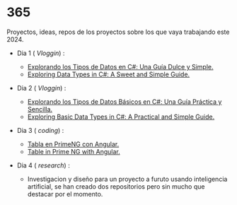 # 365
Proyectos, ideas, repos de los proyectos sobre los que vaya trabajando este 2024.

* Dia 1 ( _Vloggin_) :
    *   [Explorando los Tipos de Datos en C#: Una Guía Dulce y Simple.](https://medium.com/@alfredoaguiararce/explorando-los-tipos-de-datos-en-c-una-gu%C3%ADa-dulce-y-simple-f64ff49cddde)
    *   [Exploring Data Types in C#: A Sweet and Simple Guide.](https://medium.com/@alfredoaguiararce/exploring-data-types-in-c-a-sweet-and-simple-guide-a0f4e0dad9cd)

* Dia 2 ( _Vloggin_) :
    *   [Explorando los Tipos de Datos Básicos en C#: Una Guía Práctica y Sencilla.](https://medium.com/@alfredoaguiararce/explorando-los-tipos-de-datos-b%C3%A1sicos-en-c-una-gu%C3%ADa-pr%C3%A1ctica-y-sencilla-44428334865a)
    *   [Exploring Basic Data Types in C#: A Practical and Simple Guide.](https://medium.com/@alfredoaguiararce/exploring-basic-data-types-in-c-a-practical-and-simple-guide-8f1a80daa2c1)

* Dia 3 ( _coding_) :
    *   [Tabla en PrimeNG con Angular.](https://github.com/alfredoaguiararce/angular-table)
    *   [Table in Prime NG with Angular.](https://github.com/alfredoaguiararce/angular-table)

* Dia 4 ( _research_) :
    *   Investigacion y diseño para un proyecto a furuto usando inteligencia artificial, se han creado dos repositorios pero sin mucho que destacar por el momento.